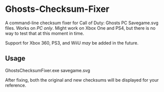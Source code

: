 # Ghosts-Checksum-Fixer
A command-line checksum fixer for Call of Duty: Ghosts PC Savegame.svg files. Works on *PC only*. Might work on Xbox One and PS4, but there is no way to test that at this moment in time.

Support for Xbox 360, PS3, and WiiU *may* be added in the future.

## Usage
GhostsChecksumFixer.exe savegame.svg

After fixing, both the original and new checksums will be displayed for your reference.
